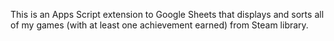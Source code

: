 This is an Apps Script extension to Google Sheets that displays and sorts all of my games (with at least one achievement earned) from Steam library.
